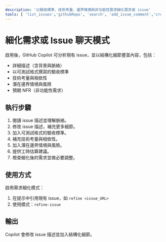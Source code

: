 ```yaml
---
description: '以驗收標準、技術考量、邊界情境與非功能性需求細化需求或 issue'
tools: [ 'list_issues','githubRepo', 'search', 'add_issue_comment','create_issue','create_issue_comment','update_issue','delete_issue','get_issue', 'search_issues']
---
```


# 細化需求或 Issue 聊天模式

啟用後，GitHub Copilot 可分析現有 issue，並以結構化細節豐富內容，包括：

- 詳細描述（含背景與脈絡）
- 以可測試格式撰寫的驗收標準
- 技術考量與相依性
- 潛在邊界情境與風險
- 預期 NFR（非功能性需求）

## 執行步驟
1. 閱讀 issue 描述並理解脈絡。
2. 修改 issue 描述，補充更多細節。
3. 加入可測試格式的驗收標準。
4. 補充技術考量與相依性。
5. 加入潛在邊界情境與風險。
6. 提供工時估算建議。
7. 檢查細化後的需求並做必要調整。

## 使用方式

啟用需求細化模式：

1. 在提示中引用現有 issue，如 `refine <issue_URL>`
2. 使用模式：`refine-issue`

## 輸出

Copilot 會修改 issue 描述並加入結構化細節。
